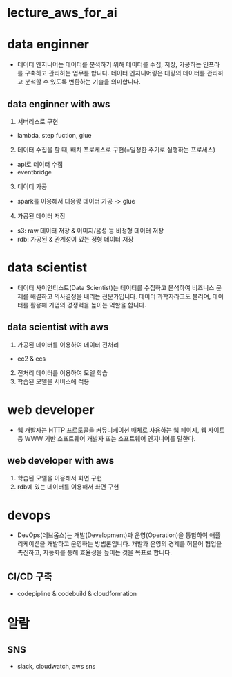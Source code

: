 # lecture_aws_for_ai
# data enginner
- 데이터 엔지니어는 데이터를 분석하기 위해 데이터를 수집, 저장, 가공하는 인프라를 구축하고 관리하는 업무를 합니다. 데이터 엔지니어링은 대량의 데이터를 관리하고 분석할 수 있도록 변환하는 기술을 의미합니다. 
## data enginner with aws
1. 서버리스로 구현 
- lambda, step fuction, glue
2. 데이터 수집을 할 때, 배치 프로세스로 구현(=일정한 주기로 실행하는 프로세스)
- api로 데이터 수집 
- eventbridge 
3. 데이터 가공 
- spark를 이용해서 대용량 데이터 가공 -> glue 
4. 가공된 데이터 저장 
- s3: raw 데이터 저장 & 이미지/음성 등 비정형 데이터 저장
- rdb: 가공된 & 관계성이 있는 정형 데이터 저장  


# data scientist 
- 데이터 사이언티스트(Data Scientist)는 데이터를 수집하고 분석하여 비즈니스 문제를 해결하고 의사결정을 내리는 전문가입니다. 데이터 과학자라고도 불리며, 데이터를 활용해 기업의 경쟁력을 높이는 역할을 합니다. 
## data scientist with aws
1. 가공된 데이터를 이용하여 데이터 전처리 
- ec2 & ecs
2. 전처리 데이터를 이용하여 모델 학습 
3. 학습된 모델을 서비스에 적용 


# web developer 
- 웹 개발자는 HTTP 프로토콜을 커뮤니케이션 매체로 사용하는 웹 페이지, 웹 사이트 등 WWW 기반 소프트웨어 개발자 또는 소프트웨어 엔지니어를 말한다.
## web developer with aws 
1. 학습된 모델을 이용해서 화면 구현 
2. rdb에 있는 데이터를 이용해서 화면 구현 

# devops
- DevOps(데브옵스)는 개발(Development)과 운영(Operation)을 통합하여 애플리케이션을 개발하고 운영하는 방법론입니다. 개발과 운영의 경계를 허물어 협업을 촉진하고, 자동화를 통해 효율성을 높이는 것을 목표로 합니다. 
## CI/CD 구축 
- codepipline & codebuild & cloudformation 

# 알람
## SNS 
- slack, cloudwatch, aws sns


